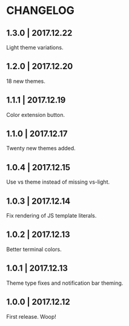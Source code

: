 # CHANGELOG

## 1.3.0 | 2017.12.22

Light theme variations.

## 1.2.0 | 2017.12.20

18 new themes.

## 1.1.1 | 2017.12.19

Color extension button.

## 1.1.0 | 2017.12.17

Twenty new themes added.

## 1.0.4 | 2017.12.15

Use vs theme instead of missing vs-light.

## 1.0.3 | 2017.12.14

Fix rendering of JS template literals.

## 1.0.2 | 2017.12.13

Better terminal colors.

## 1.0.1 | 2017.12.13

Theme type fixes and notification bar theming.

## 1.0.0 | 2017.12.12

First release. Woop!